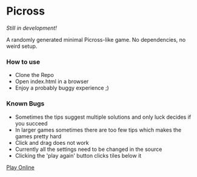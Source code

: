 # Picross 

*Still in development!*

A randomly generated minimal Picross-like game. 
No dependencies, no weird setup.

### How to use

- Clone the Repo
- Open index.html in a browser
- Enjoy a probably buggy experience ;)

### Known Bugs

- Sometimes the tips suggest multiple solutions and only luck decides if you succeed
- In larger games sometimes there are too few tips which makes the games pretty hard
- Click and drag does not work
- Currently all the settings need to be changed in the source
- Clicking the 'play again' button clicks tiles below it

[Play Online](http://picross.flawlesslogic.net/)
